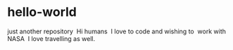 # hello-world
just another repository
  Hi humans 
  I love to code and wishing to  work with NASA
  I love travelling as well.
